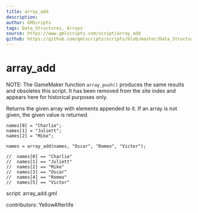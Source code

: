 ```yaml
---
title: array_add
description: 
author: GMScripts
tags: Data_Structures, Arrays
source: https://www.gmlscripts.com/script/array_add
github: https://github.com/gmlscripts/scripts/blob/master/Data_Structures/Arrays/array_add.gml
---
```


array_add
=========

NOTE: The GameMaker function `array_push()` produces the same results
and obsoletes this script. It has been removed from the site
index and appears here for historical purposes only.

Returns the given array with elements appended to it.
If an array is not given, the given value is returned.

    names[0] = "Charlie";
    names[1] = "Juliett";
    names[2] = "Mike";

    names = array_add(names, "Oscar", "Romeo", "Victor");

    //  names[0] == "Charlie"
    //  names[1] == "Juliett"
    //  names[2] == "Mike"
    //  names[3] == "Oscar"
    //  names[4] == "Romeo"
    //  names[5] == "Victor"

script: array_add.gml

contributors: YellowAfterlife
